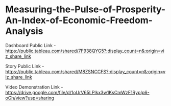# Measuring-the-Pulse-of-Prosperity-An-Index-of-Economic-Freedom-Analysis


Dashboard Public Link - https://public.tableau.com/shared/7F938QYG5?:display_count=n&:origin=viz_share_link


Story Public Link - https://public.tableau.com/shared/M8ZSNCCFS?:display_count=n&:origin=viz_share_link


Video Demonstration Link - https://drive.google.com/file/d/1oUrV65LPlkx3w1KsCmWzF1RypIp6-oGh/view?usp=sharing

